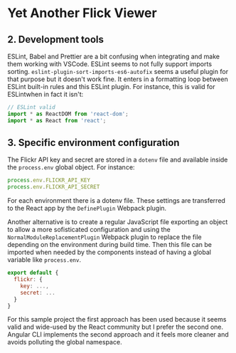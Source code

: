 # Yet Another Flick Viewer

## 2. Development tools

ESLint, Babel and Prettier are a bit confusing when integrating and make them working with VSCode. ESLint seems to not fully support imports sorting. `eslint-plugin-sort-imports-es6-autofix` seems a useful plugin for that purpose but it doesn't work fine. It enters in a formatting loop between ESLint built-in rules and this ESLint plugin. For instance, this is valid for ESLintwhen in fact it isn't:

```javascript
// ESLint valid
import * as ReactDOM from 'react-dom';
import * as React from 'react';
```

## 3. Specific environment configuration

The Flickr API key and secret are stored in a `dotenv` file and available inside the `process.env` global object. For instance:

```javascript
process.env.FLICKR_API_KEY
process.env.FLICKR_API_SECRET
```

For each environment there is a dotenv file. These settings are transferred to the React app by the `DefinePlugin` Webpack plugin.

Another alternative is to create a regular JavaScript file exporting an object to allow a more sofisticated configuration and using the `NormalModuleReplacementPlugin` Webpack plugin to replace the file depending on the environment during build time. Then this file can be imported when needed by the components instead of having a global variable like `process.env`.

```javascript
export default {
  flickr: {
    key: ...,
    secret: ...
  }
}
```

For this sample project the first approach has been used because it seems valid and wide-used by the React community but I prefer the second one. Angular CLI implements the second approach and it feels more cleaner and avoids polluting the global namespace.
